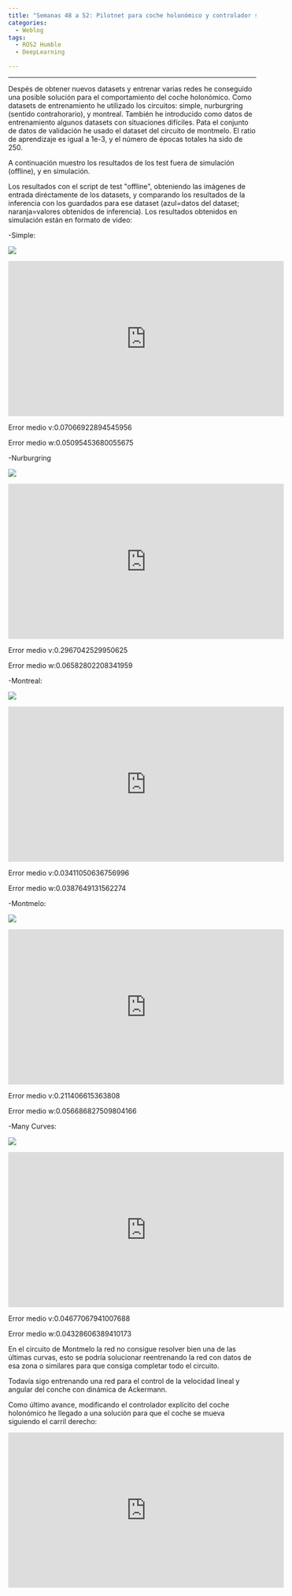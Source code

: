 ```yaml
---
title: "Semanas 48 a 52: Pilotnet para coche holonómico y controlador sigue carril"
categories:
  - Weblog
tags:
  - ROS2 Humble
  - DeepLearning

---
```


---

Despés de obtener nuevos datasets y entrenar varias redes he conseguido una posible solución para el comportamiento del coche holonómico. Como datasets de entrenamiento he utilizado los circuitos: simple, nurburgring (sentido contrahorario), y montreal. También he introducido como datos de entrenamiento algunos datasets con situaciones difíciles. Pata el conjunto de datos de validación he usado el dataset del circuito de montmelo. El ratio de aprendizaje es igual a 1e-3, y el número de épocas totales ha sido de 250.

A continuación muestro los resultados de los test fuera de simulación (offline), y en simulación.

Los resultados con el script de test "offline", obteniendo las imágenes de entrada diréctamente de los datasets, y comparando los resultados de la inferencia con los guardados para ese dataset (azul=datos del dataset; naranja=valores obtenidos de inferencia). Los resultados obtenidos en simulación están en formato de video:

-Simple:

![](/2022-tfg-alejandro-moncalvillo/images/simple_holonomic_offline.png)

<iframe width="560" height="315" 
src="https://www.youtube.com/embed/vGkr_C0YaIA"  
frameborder="0"  
allow="accelerometer; autoplay; encrypted-media; gyroscope; picture-in-picture"  
allowfullscreen></iframe>

Error medio v:0.07066922894545956

Error medio w:0.05095453680055675

-Nurburgring

![](/2022-tfg-alejandro-moncalvillo/images/nurburgring_holonomic_offline.png)


<iframe width="560" height="315" 
src="https://www.youtube.com/embed/zmlrHEOTUmI"  
frameborder="0"  
allow="accelerometer; autoplay; encrypted-media; gyroscope; picture-in-picture"  
allowfullscreen></iframe>

Error medio v:0.2967042529950625

Error medio w:0.06582802208341959

-Montreal:

![](/2022-tfg-alejandro-moncalvillo/images/montreal_holonomic_offline.png)


<iframe width="560" height="315" 
src="https://www.youtube.com/embed/XaS9blGwutg"  
frameborder="0"  
allow="accelerometer; autoplay; encrypted-media; gyroscope; picture-in-picture"  
allowfullscreen></iframe> 

Error medio v:0.03411050636756996

Error medio w:0.0387649131562274

-Montmelo:

![](/2022-tfg-alejandro-moncalvillo/images/montmelo_holonomic_offline.png)


<iframe width="560" height="315" 
src="https://www.youtube.com/embed/WT7MICfzfJU"  
frameborder="0"  
allow="accelerometer; autoplay; encrypted-media; gyroscope; picture-in-picture"  
allowfullscreen></iframe> 


Error medio v:0.211406615363808

Error medio w:0.056686827509804166

-Many Curves:

![](/2022-tfg-alejandro-moncalvillo/images/many_curves_holonomic_offline.png)


<iframe width="560" height="315" 
src="https://www.youtube.com/embed/4avcgAXIQjk"  
frameborder="0"  
allow="accelerometer; autoplay; encrypted-media; gyroscope; picture-in-picture"  
allowfullscreen></iframe> 

Error medio v:0.04677067941007688

Error medio w:0.04328606389410173


En el circuito de Montmelo la red no consigue resolver bien una de las últimas curvas, esto se podría solucionar reentrenando la red con datos de esa zona o similares para que consiga completar todo el circuito.


Todavía sigo entrenando una red para el control de la velocidad lineal y angular del conche con dinámica de Ackermann.

Como último avance, modificando el controlador explícito del coche holonómico he llegado a una solución para que el coche se mueva siguiendo el carril derecho:


<iframe width="560" height="315" 
src="https://www.youtube.com/embed/65vrTFrSA7g"  
frameborder="0"  
allow="accelerometer; autoplay; encrypted-media; gyroscope; picture-in-picture"  
allowfullscreen></iframe> 